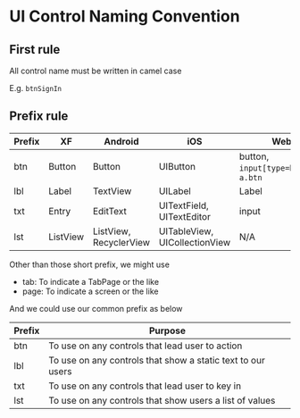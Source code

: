 # UI Control Naming Convention

## First rule

All control name must be written in camel case

E.g. ```btnSignIn```


## Prefix rule

|Prefix| XF       | Android         | iOS               | Web                | Windows             |
|------|----------|-----------------|-------------------|--------------------|---------------------|
|btn   | Button   | Button          | UIButton          | button, `input[type=button]`, `a.btn` | Button
|lbl   | Label    | TextView        | UILabel           | Label              | Label               |
|txt   | Entry    | EditText        | UITextField, UITextEditor       | input              | TextBox             |
|lst   | ListView | ListView, RecyclerView | UITableView, UICollectionView | N/A           | List                |

Other than those short prefix, we might use
- tab: To indicate a TabPage or the like
- page: To indicate a screen or the like

And we could use our common prefix as below

|Prefix| Purpose       | 
|------|---------------|
|btn   | To use on any controls that lead user to action                | 
|lbl   | To use on any controls that show a static text to our users    | 
|txt   | To use on any controls that lead user to key in                |
|lst   | To use on any controls that show users a list of values        |